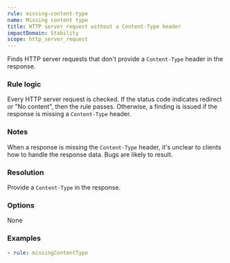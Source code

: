 ```yaml
---
rule: missing-content-type
name: Missing content type
title: HTTP server request without a Content-Type header
impactDomain: Stability
scope: http_server_request
---
```


Finds HTTP server requests that don't provide a `Content-Type` header in the response.

### Rule logic

Every HTTP server request is checked. If the status code indicates redirect or "No content", then
the rule passes. Otherwise, a finding is issued if the response is missing a `Content-Type` header.

### Notes

When a response is missing the `Content-Type` header, it's unclear to clients how to handle the
response data. Bugs are likely to result.

### Resolution

Provide a `Content-Type` in the response.

### Options

None

### Examples

```yaml
- rule: missingContentType
```
